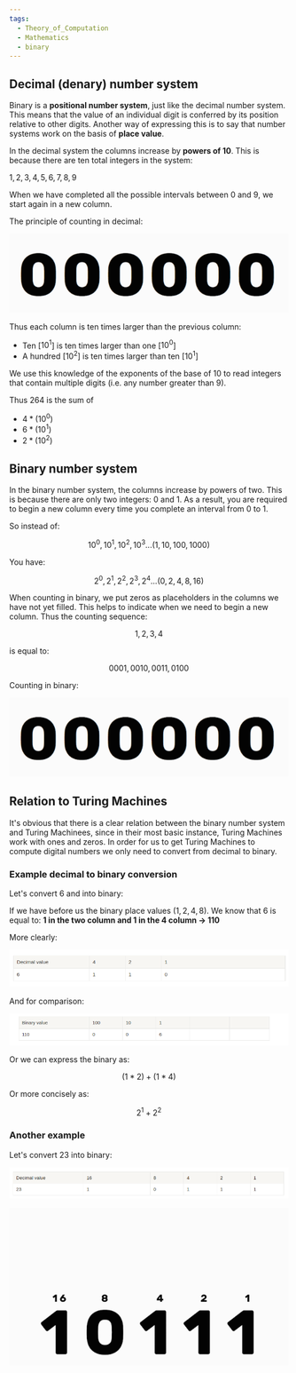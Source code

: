 ```yaml
---
tags:
  - Theory_of_Computation
  - Mathematics
  - binary
---
```


## Decimal (denary) number system

Binary is a **positional number system**, just like the decimal number system. This means that the value of an individual digit is conferred by its position relative to other digits. Another way of expressing this is to say that number systems work on the basis of **place value**.

In the decimal system the columns increase by **powers of 10**. This is because there are ten total integers in the system:

$1, 2, 3, 4, 5, 6, 7, 8, 9$

When we have completed all the possible intervals between $0$ and $9$, we start again in a new column.

The principle of counting in decimal: 

![denary.gif](../../img/denary.gif)

Thus each column is ten times larger than the previous column:

* Ten \[$10^1$\] is ten times larger than one \[$10^0$\]
* A hundred \[$10^2$\] is ten times larger than ten \[$10^1$\]

We use this knowledge of the exponents of the base of 10 to read integers that contain multiple digits (i.e. any number greater than 9).

Thus 264 is the sum of

* $4 * (10^0)$
* $6 * (10^1)$
* $2 * (10^2)$

## Binary number system

In the binary number system, the columns increase by powers of two. This is because there are only two integers: 0 and 1. As a result, you are required to begin a new column every time you complete an interval from 0 to 1.

So instead of:

$$ 10^0, 10^1, 10^2, 10^3 ... (1, 10, 100, 1000) $$

You have:

$$ 2^0, 2^1, 2^2, 2^3, 2^4... (0, 2, 4, 8, 16) $$

When counting in binary, we put zeros as placeholders in the columns we have not yet filled. This helps to indicate when we need to begin a new column. Thus the counting sequence:

$$ 1, 2, 3, 4 $$

is equal to:

$$ 0001, 0010, 0011, 0100 $$

Counting in binary:

![binary.gif](../../img/binary.gif)

## Relation to Turing Machines

It's obvious that there is a clear relation between the binary number system and Turing Machinees, since in their most basic instance, Turing Machines work with ones and zeros. In order for us to get Turing Machines to compute digital numbers we only need to convert from decimal to binary.

### Example decimal to binary conversion

Let's convert 6 and into binary:

If we have before us the binary place values ($1, 2, 4, 8$). We know that 6 is equal to: **1 in the two column and 1 in the 4 column → 110**

More clearly:

![](../../img/Pasted_image_20220319135558.png)

And for comparison:

![](../../img/Pasted_image_20220319135805.png)

Or we can express the binary as:

$$ (1 * 2) + (1 * 4) $$

Or more concisely as:

$$ 2^1 + 2^2 $$

### Another example

Let's convert 23 into binary:

![](../../img/Pasted_image_20220319135823.png)

![](../../img/binary_to_denary.gif)
